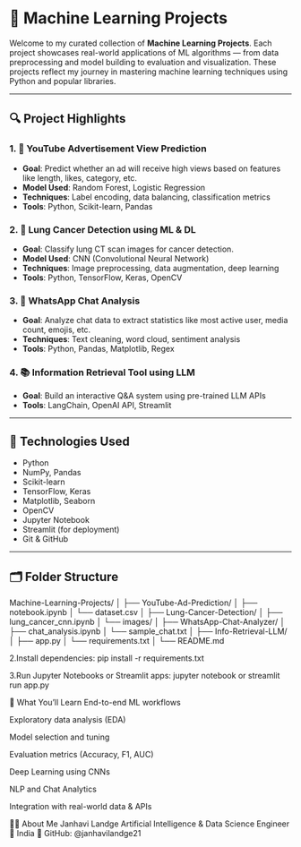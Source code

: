 # 🤖 Machine Learning Projects

Welcome to my curated collection of **Machine Learning Projects**. Each project showcases real-world applications of ML algorithms — from data preprocessing and model building to evaluation and visualization. These projects reflect my journey in mastering machine learning techniques using Python and popular libraries.

---

## 🔍 Project Highlights

### 1. 🎯 YouTube Advertisement View Prediction
- **Goal**: Predict whether an ad will receive high views based on features like length, likes, category, etc.
- **Model Used**: Random Forest, Logistic Regression
- **Techniques**: Label encoding, data balancing, classification metrics
- **Tools**: Python, Scikit-learn, Pandas

### 2. 🧪 Lung Cancer Detection using ML & DL
- **Goal**: Classify lung CT scan images for cancer detection.
- **Model Used**: CNN (Convolutional Neural Network)
- **Techniques**: Image preprocessing, data augmentation, deep learning
- **Tools**: Python, TensorFlow, Keras, OpenCV

### 3. 💬 WhatsApp Chat Analysis
- **Goal**: Analyze chat data to extract statistics like most active user, media count, emojis, etc.
- **Techniques**: Text cleaning, word cloud, sentiment analysis
- **Tools**: Python, Pandas, Matplotlib, Regex

### 4. 📚 Information Retrieval Tool using LLM
- **Goal**: Build an interactive Q&A system using pre-trained LLM APIs
- **Tools**: LangChain, OpenAI API, Streamlit

---

## 🧰 Technologies Used

- Python
- NumPy, Pandas
- Scikit-learn
- TensorFlow, Keras
- Matplotlib, Seaborn
- OpenCV
- Jupyter Notebook
- Streamlit (for deployment)
- Git & GitHub

---

## 🗂️ Folder Structure

Machine-Learning-Projects/
│
├── YouTube-Ad-Prediction/
│ ├── notebook.ipynb
│ └── dataset.csv
│
├── Lung-Cancer-Detection/
│ ├── lung_cancer_cnn.ipynb
│ └── images/
│
├── WhatsApp-Chat-Analyzer/
│ ├── chat_analysis.ipynb
│ └── sample_chat.txt
│
├── Info-Retrieval-LLM/
│ ├── app.py
│ └── requirements.txt
│
└── README.md


2.Install dependencies:
pip install -r requirements.txt

3.Run Jupyter Notebooks or Streamlit apps:
jupyter notebook or streamlit run app.py





📌 What You’ll Learn
End-to-end ML workflows

Exploratory data analysis (EDA)

Model selection and tuning

Evaluation metrics (Accuracy, F1, AUC)

Deep Learning using CNNs

NLP and Chat Analytics

Integration with real-world data & APIs



👩‍💻 About Me
Janhavi Landge
Artificial Intelligence & Data Science Engineer
📍 India
🔗 GitHub: @janhavilandge21


